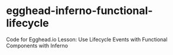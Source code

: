 # egghead-inferno-functional-lifecycle
Code for Egghead.io Lesson: Use Lifecycle Events with Functional Components with Inferno
